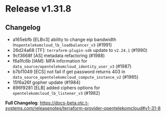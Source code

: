 # Release v1.31.8
## Changelog
* a165ebfb [ELBv3] ability to change eip bandwidth in`opentelekomcloud_lb_loadbalancer_v3` (#1991)
* 26d24a68 [TF]: ``terraform-plugin-sdk`` update to ``v2.24.1`` (#1990)
* 9cf3668f [AS] metadata refactoring (#1988)
* f6a1fc6b [IAM]: MFA information for ``data_source/opentelekomcloud_identity_user_v3`` (#1987)
* b7b11049 [ECS] not fail if get password returns 403 in `data_source_opentelekomcloud_compute_instance_v2` (#1985)
* 15f6a26f gopher update (#1984)
* 896f9281 [ELB] added ciphers options for `opentelekomcloud_lb_listener_v3` (#1982)

**Full Changelog**: https://docs-beta.otc.t-systems.com/releasenotes/terraform-provider-opentelekomcloud#v1-31-8

